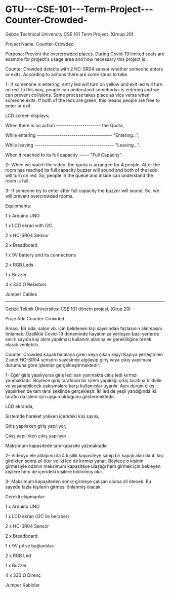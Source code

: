 # GTU---CSE-101---Term-Project---Counter-Crowded-
Gebze Technical University CSE 101 Term Project. (Group 20)

Project Name: Counter-Crowded

Purpose: Prevent the overcrowded places. During Covid-19 limited seats are example for project's usage area and how necessary this project is.

Counter Crowded detects with 2 HC-SR04 sensor whether someone enters or exits. According to acitons there are some steps to take.

1- If somenone is entering, entry led will turn on yellow and exit led will turn on red. In this way, people can understand somebodys is entering and we can prevent collisions. Same process takes place as vice versa when someone exits. If both of the leds are green, this means people are free to enter or exit. 

LCD screen displays;

When there is no action ---------------------- the Quota,

While entering ------------------------------------- "Entering...",

While leaving --------------------------------------- "Leaving...". 

When it reached to its full capacity ----- "Full Capacity".


2- When we watch the video, the quota is arranged for 4 people. After the room has reached its full capacity buzzer will sound and both of the leds will turn on red. So, people in the queue and inside can understand the room is full.

3- If someone try to enter after full capacity the buzzer will sound. So, we will prevent overcrowded rooms.

Equipments:

1 x Arduino UNO

1 x LCD ekran with I2C

2 x HC-SR04 Sensor

2 x Breadboard

1 x 9V battery and its connections

2 x RGB Leds

1 x Buzzer

4 x 330 Ω Resistors

Jumper Cables

---------------------------------------------------------------------------------------------------------------------------

Gebze Teknik Üniversitesi CSE 101 dönem projesi. (Grup 20)

Proje Adı: Counter-Crowded

Amacı: Bir oda, salon vb. için belirlenen kişi sayısından fazlasının alınmasını önlemek. Özellikle Covid-19 döneminde hayatımıza yerleşen bazı yerlerde sınırlı sayıda kişi alımı yapılması kullanım alanına ve gerekliliğine örnek olarak verilebilir.

Counter Crowded kapalı bir alana giren veya çıkan kişiyi Kapıya yerleştirilen 2 adet HC-SR04 sensörü sayesinde algılayıp giriş veya çıkış yapılması durumuna göre işlemler gerçekleştirmektedir.

1- Eğer giriş yapılıyorsa giriş ledi sarı yanmakta çıkış ledi kırmızı yanmaktadır. Böylece giriş tarafında bir işlem yapıldığı çıkış tarafına bildirilir ve yaşanabilecek çakışmalara karşı kullanıcılar uyarılır. Aynı durum çıkış yapılırken de tam tersi şeklinde gerçekleşir. 
İki led de yeşil yandığında iki tarafın da işlem için uygun olduğunu göstermektedir.

LCD ekranda,

Sistemde hareket yokken içerideki kişi sayısı,

Giriş yapılırken giriş yapılıyor,

Çıkış yapılırken çıkış yapılıyor ,

Maksimum kapasitede tam kapasite yazmaktadır.


2- Videoyu ele aldığımızda 4 kişilik kapasiteye sahip bir kapalı alan da 4. kişi girdikten sonra zil öter ve iki led de kırmızı yanar. Böylece o kişinin girmesiyle odanın maksimum kapasiteye ulaştığı hem girmek için bekleyen kişilere hem de içerideki kişilere bildirilmiş olur.

3- Maksimum kapasiteden sonra girmeye çalışan olursa zil ötecek. Bu sayede fazla kişilerin girmesi önlenmiş olacak.

Gerekli ekipmanlar:

1 x Arduino UNO

1 x LCD ekran (I2C ile beraber)

2 x HC-SR04 Sensör

2 x Breadboard

1 x 9V pil ve bağlantıları

2 x RGB Led

1 x Buzzer

4 x 330 Ω Direnç

Jumper Kablolar

